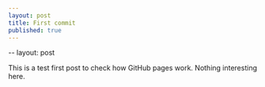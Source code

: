 ```yaml
---
layout: post
title: First commit
published: true
---
```



--
layout: post





This is a test first post to check how GitHub pages work. Nothing interesting here.
